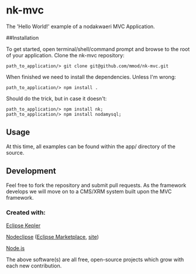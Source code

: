# nk-mvc

The 'Hello World!' example of a nodakwaeri MVC Application.


##Installation

To get started, open terminal/shell/command prompt and browse to the root of your application.  Clone the nk-mvc repository:

```
path_to_application/> git clone git@github.com/mmod/nk-mvc.git
```

When finished we need to install the dependencies.  Unless I'm wrong:

```
path_to_application/> npm install .
```

Should do the trick, but in case it doesn't:

```
path_to_application/> npm install nk;
path_to_application/> npm install nodamysql;
```

## Usage

At this time, all examples can be found within the app/ directory of the source.  


## Development

Feel free to fork the repository and submit pull requests.  As the framework develops we will move on to a CMS/XRM system built upon the MVC framework.


### Created with:

[Eclipse Kepler](https://www.eclipse.org/downloads/)

[Nodeclipse](https://github.com/Nodeclipse/nodeclipse-1)
 ([Eclipse Marketplace](http://marketplace.eclipse.org/content/nodeclipse), [site](http://www.nodeclipse.org))

[Node.js](http://nodejs.org)

The above software(s) are all free, open-source projects which grow with each new contribution.
